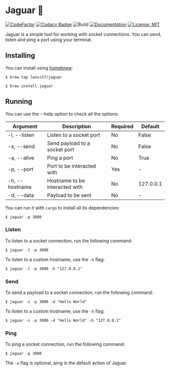 # Jaguar 🐆

[![CodeFactor](https://www.codefactor.io/repository/github/leozz37/jaguar/badge)](https://www.codefactor.io/repository/github/leozz37/jaguar)
[![Codacy Badge](https://app.codacy.com/project/badge/Grade/2b0fc19ee70e48588b060555026834a1)](https://www.codacy.com/gh/leozz37/jaguar/dashboard?utm_source=github.com&amp;utm_medium=referral&amp;utm_content=leozz37/jaguar&amp;utm_campaign=Badge_Grade)
![Build](https://github.com/leozz37/jaguar/workflows/Build/badge.svg)
[![Documentation](https://codedocs.xyz/leozz37/jaguar.svg)](https://codedocs.xyz/leozz37/jaguar/)
[![License: MIT](https://img.shields.io/badge/License-MIT-yellow.svg)](https://opensource.org/licenses/MIT)

Jaguar is a simple tool for working with socket connections. You can send, listen and ping a port using your terminal.

## Installing

You can install using [homebrew](https://brew.sh/):

```shell
$ brew tap leozz37/jaguar

$ brew install jaguar
```

## Running

You can use the --help option to check all the options:

| Argument       | Description                    | Required | Default   |
| -------------- | ------------------------------ | -------- | --------- |
| -l, --listen   | Listen to a socket port        | No       | False     |
| -s, --send     | Send payload to a socket port  | No       | False     |
| -a, --alive    | Ping a port                    | No       | True      |
| -p, --port     | Port to be interacted with     | Yes      | -         |
| -h, --hostname | Hostname to be interacted with | No       | 127.0.0.1 |
| -d, --data     | Payload to be sent             | No       | -         |

You can run it with `cargo` to install all its dependencies:

```shell
$ jaguar -p 3000
```

### Listen

To listen to a socket connection, run the following command:

```shell
$ jaguar -l -p 3000
```

To listen to a custom hostname, use the `-h` flag:

```shell
$ jaguar -l -p 3000 -h "127.0.0.1"
```

### Send

To send a payload to a socket connection, run the following command:

```shell
$ jaguar -s -p 3000 -d "Hello World"
```

To listen to a custom hostname, use the `-h` flag:

```shell
$ jaguar -s -p 3000 -d "Hello World" -h "127.0.0.1"
```

### Ping

To ping a socket connection, run the following command:

```shell
$ jaguar -p 3000
```

The `-a` flag is optional, ping is the default action of Jaguar.
